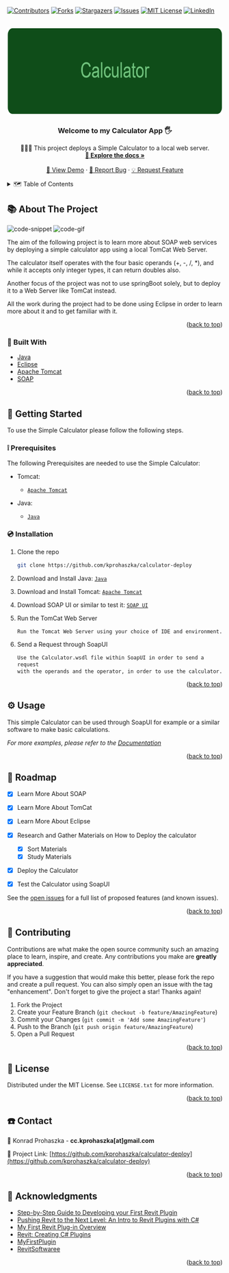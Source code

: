<div id="top"></div>
<!--
*** Thanks for checking out the Best-README-Template. If you have a suggestion
*** that would make this better, please fork the repo and create a pull request
*** or simply open an issue with the tag "enhancement".
*** Don't forget to give the project a star!
*** Thanks again! Now go create something AMAZING! :D
-->



<!-- PROJECT SHIELDS -->
<!--
*** I'm using markdown "reference style" links for readability.
*** Reference links are enclosed in brackets [ ] instead of parentheses ( ).
*** See the bottom of this document for the declaration of the reference variables
*** for contributors-url, forks-url, etc. This is an optional, concise syntax you may use.
*** https://www.markdownguide.org/basic-syntax/#reference-style-links
-->
[![Contributors][contributors-shield]][contributors-url]
[![Forks][forks-shield]][forks-url]
[![Stargazers][stars-shield]][stars-url]
[![Issues][issues-shield]][issues-url]
[![MIT License][license-shield]][license-url]
[![LinkedIn][linkedin-shield]][linkedin-url]



<!-- PROJECT LOGO -->
<br />
<div align="center">
  <a href="https://github.com/kprohaszka/calculator-deploy">
    <img src="images/logo.png" alt="Logo" width="704" height="204">
  </a>

<h3 align="center">Welcome to my Calculator App 🖐</h3>

  <p align="center">
    👨🏼‍🎓 This project deploys a Simple Calculator to a local web server.
    <br />
    <a href="https://github.com/kprohaszka/ calculator-deploy"><strong>📄 Explore the docs »</strong></a>
    <br />
    <br />
    <a href="https://github.com/kprohaszka/calculator-deploy">🔭 View Demo</a>
    ·
    <a href="https://github.com/kprohaszka/calculator-deploy/issues">🐞 Report Bug</a>
    ·
    <a href="https://github.com/kprohaszka/calculator-deploy/issues">💡 Request Feature</a>
  </p>
</div>



<!-- TABLE OF CONTENTS -->
<details>
  <summary>🗺 Table of Contents</summary>
  <ol>
    <li>
      <a href="#about-the-project">📚 About The Project</a>
      <ul>
        <li><a href="#built-with">🔨 Built With</a></li>
      </ul>
    </li>
    <li>
      <a href="#getting-started">🚦 Getting Started</a>
      <ul>
        <li><a href="#prerequisites">❕ Prerequisites</a></li>
        <li><a href="#installation">💿 Installation</a></li>
      </ul>
    </li>
    <li><a href="#usage">⚙️ Usage</a></li>
    <li><a href="#roadmap">🛫 Roadmap</a></li>
    <li><a href="#contributing">🤝 Contributing</a></li>
    <li><a href="#license">🧾 License</a></li>
    <li><a href="#contact">☎️ Contact</a></li>
    <li><a href="#acknowledgments">💎 Acknowledgments</a></li>
  </ol>
</details>



<!-- ABOUT THE PROJECT -->
## 📚 About The Project

![code-snippet](https://i.postimg.cc/QxbCqF09/carbon.png)
![code-gif](https://github.com/kprohaszka/calculator-deploy/blob/edit-readme/images/CodeInWork.gif?raw=true)


The aim of the following project is to learn more about SOAP web services
by deploying a simple calculator app using a local TomCat Web Server.

The calculator itself operates with the four basic operands (+, -, /, *), 
and while it accepts only integer types, it can return doubles also.

Another focus of the project was not to use springBoot solely, but to deploy it to a Web Server like TomCat instead.

All the work during the project had to be done using Eclipse in order to learn more about it and to get familiar with it.

<p align="right">(<a href="#top">back to top</a>)</p>



### 🔨 Built With

* [Java](https://www.java.com/en/)
* [Eclipse](https://www.eclipse.org/)
* [Apache Tomcat](https://tomcat.apache.org/)
* [SOAP](https://en.wikipedia.org/wiki/SOAP/)

<p align="right">(<a href="#top">back to top</a>)</p>



<!-- GETTING STARTED -->
## 🚦 Getting Started

To use the Simple Calculator please
follow the following steps.

### ❕ Prerequisites

The following Prerequisites are needed to use the Simple Calculator:

* Tomcat: 
  * [```Apache Tomcat```](https://tomcat.apache.org/)

* Java:
  * [```Java```](https://www.java.com/en/)
### 💿 Installation

1. Clone the repo
   ```sh
   git clone https://github.com/kprohaszka/calculator-deploy
   ```
2. Download and Install Java: 
   [```Java```](https://www.java.com/en/)

3. Download and Install Tomcat: 
   [```Apache Tomcat```](https://tomcat.apache.org/)

4. Download SOAP UI or similar to test it:
   [```SOAP UI```](https://www.soapui.org/)

5. Run the TomCat Web Server
   ```
   Run the Tomcat Web Server using your choice of IDE and environment.
   ```

6. Send a Request through SoapUI 
   ```
   Use the Calculator.wsdl file within SoapUI in order to send a request
   with the operands and the operator, in order to use the calculator.
   ```


<p align="right">(<a href="#top">back to top</a>)</p>



<!-- USAGE EXAMPLES -->
## ⚙️ Usage

This simple Calculator can be used through SoapUI for example or a similar software to make basic calculations.

_For more examples, please refer to the [Documentation](https://github.com/kprohaszka/calculator-deploy/issues)_

<p align="right">(<a href="#top">back to top</a>)</p>



<!-- ROADMAP -->
## 🛫 Roadmap

- [x] Learn More About SOAP
- [x] Learn More About TomCat
- [x] Learn More About Eclipse
- [x] Research and Gather Materials on How to Deploy the calculator
    - [x] Sort Materials
    - [x] Study Materials
- [x] Deploy the Calculator
- [x] Test the Calculator using SoapUI


See the [open issues](https://github.com/kprohaszka/calculator-deploy/issues) for a full list of proposed features (and known issues).

<p align="right">(<a href="#top">back to top</a>)</p>



<!-- CONTRIBUTING -->
## 🤝 Contributing

Contributions are what make the open source community such an amazing place to learn, inspire, and create. Any contributions you make are **greatly appreciated**.

If you have a suggestion that would make this better, please fork the repo and create a pull request. You can also simply open an issue with the tag "enhancement".
Don't forget to give the project a star! Thanks again!

1. Fork the Project
2. Create your Feature Branch (`git checkout -b feature/AmazingFeature`)
3. Commit your Changes (`git commit -m 'Add some AmazingFeature'`)
4. Push to the Branch (`git push origin feature/AmazingFeature`)
5. Open a Pull Request

<p align="right">(<a href="#top">back to top</a>)</p>



<!-- LICENSE -->
## 🧾 License

Distributed under the MIT License. See `LICENSE.txt` for more information.

<p align="right">(<a href="#top">back to top</a>)</p>



<!-- CONTACT -->
## ☎️ Contact

📧 Konrad Prohaszka - **cc.kprohaszka[at]gmail.com**

🔗 Project Link: [https://github.com/kprohaszka/calculator-deploy](https://github.com/kprohaszka/calculator-deploy)

<p align="right">(<a href="#top">back to top</a>)</p>



<!-- ACKNOWLEDGMENTS -->
## 💎 Acknowledgments

* [Step-by-Step Guide to Developing your First Revit Plugin](http://aectechy.com/stepbystep-guide-to-your-first-revit-plugin/)
* [Pushing Revit to the Next Level: An Intro to Revit Plugins with C#](https://www.autodesk.com/autodesk-university/class/Pushing-Revit-Next-Level-Intro-Revit-Plugins-C-2018)
* [My First Revit Plug-in Overview](https://knowledge.autodesk.com/search-result/caas/simplecontent/content/my-first-revit-plug-overview.html)
* [Revit: Creating C# Plugins](https://www.linkedin.com/learning/revit-creating-c-sharp-plugins)
* [MyFirstPlugin](https://thebuildingcoder.typepad.com/files/revit_2013_api_my_first_plug-in_training.pdf)
* [RevitSoftwaree](https://www.autodesk.com/products/revit/overview?term=1-YEAR&tab=subscription)

<p align="right">(<a href="#top">back to top</a>)</p>



<!-- MARKDOWN LINKS & IMAGES -->
<!-- https://www.markdownguide.org/basic-syntax/#reference-style-links -->
[contributors-shield]: https://img.shields.io/github/contributors/kprohaszka/calculator-deploy.svg?style=for-the-badge
[contributors-url]: https://github.com/kprohaszka/calculator-deploy/graphs/contributors
[forks-shield]: https://img.shields.io/github/forks/kprohaszka/calculator-deploy.svg?style=for-the-badge
[forks-url]: https://github.com/kprohaszka/calculator-deploy/network/members
[stars-shield]: https://img.shields.io/github/stars/kprohaszka/calculator-deploy.svg?style=for-the-badge
[stars-url]: https://github.com/kprohaszka/kprohaszka/calculator-deploy/stargazers
[issues-shield]: https://img.shields.io/github/issues/kprohaszka/calculator-deploy.svg?style=for-the-badge
[issues-url]: https://github.com/kprohaszka/calculator-deploy/issues
[license-shield]: https://img.shields.io/github/license/kprohaszka/calculator-deploy.svg?style=for-the-badge
[license-url]: https://github.com/kprohaszka/calculator-deploy/blob/main/LICENSE.txt
[linkedin-shield]: https://img.shields.io/badge/-LinkedIn-black.svg?style=for-the-badge&logo=linkedin&colorB=555
[linkedin-url]: https://linkedin.com/in/konradprohaszka
[product-screenshot]: images/screenshot.png
[product-snippet]: https://i.postimg.cc/QxbCqF09/carbon.png
[product-gif]: https://i.postimg.cc/RFW9wFqt/Animation4.gif